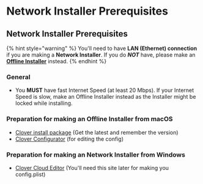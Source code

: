 # Network Installer Prerequisites

## Network Installer Prerequisites

{% hint style="warning" %}
You'll need to have **LAN \(Ethernet\) connection** if you are making a **Network Installer**. If you do _**NOT**_ have, please make an [**Offline Installer**](offline-installer-prerequisites.md) instead.
{% endhint %}

### General

* You **MUST** have fast Internet Speed \(at least 20 Mbps\). If your Internet Speed is slow, make an Offline Installer instead as the Installer might be locked while installing.

### Preparation for making an Offline Installer from macOS

* [Clover install package](https://cloverdb.com) \(Get the latest and remember the version\)
* [Clover Configurator](https://mackie100projects.altervista.org/download-clover-configurator/) \(for editing the config\)

### Preparation for making an Network Installer from Windows

* [Clover Cloud Editor](http://cloudclovereditor.altervista.org/cce/index.php) \(You'll need this site later for making you config.plist\)

